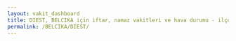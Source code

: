 ```yaml
---
layout: vakit_dashboard
title: DIEST, BELCIKA için iftar, namaz vakitleri ve hava durumu - ilçe/eyalet seç
permalink: /BELCIKA/DIEST/
---
```


<script type="text/javascript">
  var GLOBAL_COUNTRY = 'BELCIKA';
  var GLOBAL_CITY = 'DIEST';
  var GLOBAL_STATE = '';
  var lat = 72;
  var lon = 21;
</script>
